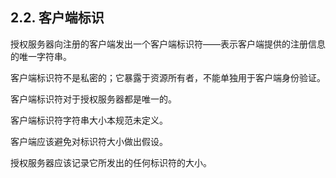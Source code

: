 ## 2.2. 客户端标识

授权服务器向注册的客户端发出一个客户端标识符——表示客户端提供的注册信息的唯一字符串。

客户端标识符不是私密的；它暴露于资源所有者，不能单独用于客户端身份验证。

客户端标识符对于授权服务器都是唯一的。

客户端标识符字符串大小本规范未定义。

客户端应该避免对标识符大小做出假设。

授权服务器应该记录它所发出的任何标识符的大小。
